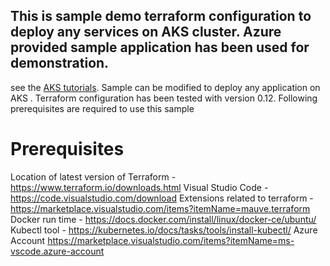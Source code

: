 ## This is sample demo terraform configuration to deploy any services on AKS cluster. Azure provided sample application has been used for demonstration.
see the [AKS tutorials](https://docs.microsoft.com/en-us/azure/aks/tutorial-kubernetes-prepare-app). Sample can be modified to deploy any application on AKS . Terraform configuration has been tested with version 0.12. Following prerequisites are required to use this sample
# Prerequisites
Location of latest version of Terraform - https://www.terraform.io/downloads.html
Visual Studio Code - https://code.visualstudio.com/download
Extensions related to terraform - https://marketplace.visualstudio.com/items?itemName=mauve.terraform
Docker run time - https://docs.docker.com/install/linux/docker-ce/ubuntu/
Kubectl tool - https://kubernetes.io/docs/tasks/tools/install-kubectl/
Azure Account https://marketplace.visualstudio.com/items?itemName=ms-vscode.azure-account

